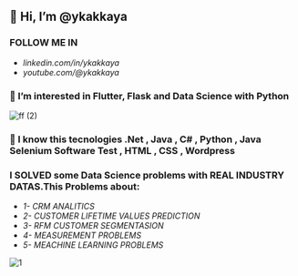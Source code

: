  ## 👋 Hi, I’m @ykakkaya
 
 ### FOLLOW ME  IN
-   *linkedin.com/in/ykakkaya*
-   *youtube.com/@ykakkaya*
  ### 👀 I’m interested in Flutter, Flask and Data Science with Python
  
  
  ![ff (2)](https://user-images.githubusercontent.com/100940437/215720691-b2e3baac-4504-4ba4-bfeb-5f6dd36024f5.jpg)
  
 ### 🌱 I know this tecnologies .Net , Java , C# , Python , Java Selenium Software Test , HTML , CSS , Wordpress

 ### I SOLVED some Data Science problems with **REAL INDUSTRY DATAS**.This Problems about:
-  _1- CRM ANALITICS_
-  _2- CUSTOMER LIFETIME VALUES PREDICTION_
-  _3- RFM CUSTOMER SEGMENTASION_
-  _4- MEASUREMENT PROBLEMS_
-  _5- MEACHINE LEARNING PROBLEMS_

![1](https://user-images.githubusercontent.com/100940437/198726362-e761d5d9-1357-4bd5-acfc-b6faebf5b1c6.jpg)






<!---
ykakkaya/ykakkaya is a ✨ special ✨ repository because its `README.md` (this file) appears on your GitHub profile.
You can click the Preview link to take a look at your changes.
--->
